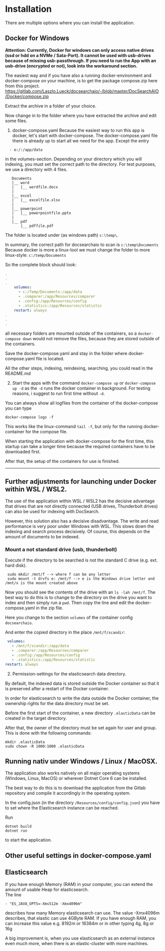 # Installation 

There are multiple options where you can install the application.

## Docker for Windows

**Attention: Currently, Docker for windows can only access native drives (ssd or hdd on a NVMe / Sata-Port). 
It cannot be used with usb-drives because of missing usb-passthrough. If you need to run the App with an usb-drive (encrypted or not), look
into the workaround section.**

The easiest way and if you have also a running docker-environment and docker-compose on your machine, 
is to get the package compose.zip here from this project.  
https://gitlab.com/Laszlo.Lueck/docsearchaio/-/blob/master/DocSearchAIO/Docker/compose.zip

Extract the archive in a folder of your choice.

Now change in to the folder where you have extracted the archive and edit some files.

1. docker-compose.yaml
Because the easiest way to run this app is docker, let's start with docker-compose.
The docker-compose.yaml file there is already up to start all we need for the app.
Except the entry

`  - e:/:/app/data`

in the volumes-section.
Depending on your directory which you will indexing, you must set the correct path to the directory.
For test purposes, we use a directory with 4 files.
````
   Documents
   |__ word
   |   |__ wordfile.docx
   |
   |__ excel
   |   |__ excelfile.xlsx
   |
   |__ powerpoint
   |   |__ powerpointfile.pptx
   |
   |__ pdf
       |__ pdffile.pdf
````

The folder is located under (as windows path) `c:\temp\`.

In summary, the correct path for docsearchaio to scan is `c:\temp\Documents`
Because docker is more a linux-tool we must change the folder to more linux-style: `c:/temp/Documents`

So the complete block should look:
````yaml
.
.
.
    volumes:
      - c:/Temp/Documents:/app/data
      - .comparer:/app/Resources/comparer
      - .config:/app/Resources/config
      - .statistics:/app/Resources/statistic
    restart: always
.
.
.
````
all necessary folders are mounted outside of the containers, so a `docker-compose down` would not remove the files, because they are stored outside of the containers.

Save the docker-compose.yaml and stay in the folder where docker-compose.yaml file is located.

All the other steps, indexing, reindexing, searching, you could read in the README.md

2. Start the apps with the command `docker-compose up` or `docker-compose up -d` as the `-d` runs the docker container in background. For testing reasons, i suggest to run first time without `-d`.

You can always show all logfiles from the container of the docker-compose you can type

`docker-compose logs -f`

This works like the linux-command `tail -f`, but only for the running docker-container for the compose file.

When starting the application with docker-compose for the first time, this startup can take a longer time because the required containers have to be downloaded first.

After that, the setup of the containers for use is finished.

---

## Further adjustments for launching under Docker within WSL / WSL2.
The use of the application within WSL / WSL2 has the decisive advantage that drives that are not directly connected (USB drives, Thunderbolt drives) can also be used for indexing with DocSearch.

However, this solution also has a decisive disadvantage.
The write and read performance is very poor under Windows with WSL.
This slows down the indexing and search process decisively.
Of course, this depends on the amount of documents to be indexed.

### Mount a not standard drive (usb, thunderbolt)
Execute if the directory to be searched is not the standard C drive (e.g. ext. hard disk).
 ````shell
  sudo mkdir /mnt/f --> where f can be any letter
  sudo mount -t drvfs e: /mnt/f --> e is the Windows drive letter and /mnt/x is the mount created above
  ````

Now you should see the contents of the drive with an `ls -lah /mnt/f`.
The best way to do this is to change to the directory on the drive you want to index and then simply run a
`pwd`. Then copy the line and edit the docker-compose.yaml in the zip file.

Here you change to the section `volumes` of the container config `docsearchaio`.

And enter the copied directory in the place `/mnt/f/scandir`:

````yaml
 volumes:
   - /mnt/f/scandir:/app/data
   - .comparer:/app/Resources/comparer
   - .config:/app/Resources/config
   - .statistics:/app/Resources/statistic
restart: always

````

2. Permission-settings for the elasticsearch data directory.

By default, the indexed data is stored outside the Docker container so that it is preserved after a restart of the Docker container.

In order for elasticsearch to write the data outside the Docker container, the ownership rights for the data directory must be set.

Before the first start of the container, a new directory `.elasticData` can be created in the target directory.

After that, the owner of the directory must be set again for user and group. This is done with the following commands:

`````shell
mkdir .elasticData
sudo chown -R 1000:1000 .elasticData
`````

## Running nativ under Windows / Linux / MacOSX.
The application also works natively on all major operating systems (Windows, Linux, MacOS) or wherever Dotnet Core 6 can be installed.

The best way to do this is to download the application from the Gitlab repository and compile it accordingly in the operating system.

In the config.json (in the directory `/Resources/config/config.json`) you have to set where the Elasticsearch instance can be reached.

Run
````shell
dotnet build
dotnet run
````
to start the application.

## Other useful settings in docker-compose.yaml

## Elasticsearch
If you have enough Memory (RAM) in your computer, you can extend the amount of usable Heap for elasticsearch.  
The line

`- "ES_JAVA_OPTS=-Xms512m -Xmx4096m"`

describes how many Memory elasticsearch can use. The value -Xmx4096m describes, that elastic can use 4GByte RAM. If you have enough RAM, you can
increase this value e.g. 8192m or 16384m or in other typing 4g, 8g or 16g

A big improvement is, when you use elasticsearch as an external instance even much more, when there is an elastic-cluster with more machines.
